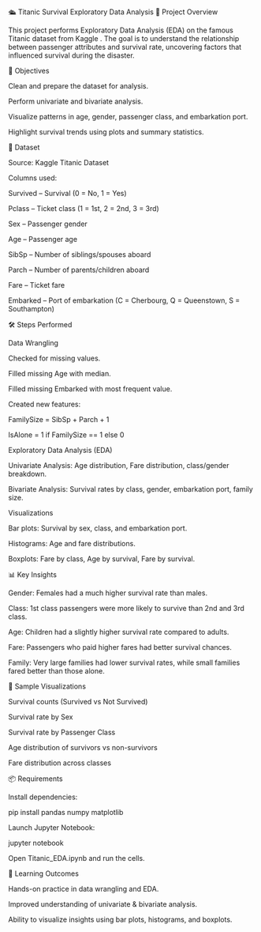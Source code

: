 🛳️ Titanic Survival Exploratory Data Analysis
📌 Project Overview

This project performs Exploratory Data Analysis (EDA) on the famous Titanic dataset from Kaggle
.
The goal is to understand the relationship between passenger attributes and survival rate, uncovering factors that influenced survival during the disaster.

🎯 Objectives

Clean and prepare the dataset for analysis.

Perform univariate and bivariate analysis.

Visualize patterns in age, gender, passenger class, and embarkation port.

Highlight survival trends using plots and summary statistics.

📂 Dataset

Source: Kaggle Titanic Dataset

Columns used:

Survived – Survival (0 = No, 1 = Yes)

Pclass – Ticket class (1 = 1st, 2 = 2nd, 3 = 3rd)

Sex – Passenger gender

Age – Passenger age

SibSp – Number of siblings/spouses aboard

Parch – Number of parents/children aboard

Fare – Ticket fare

Embarked – Port of embarkation (C = Cherbourg, Q = Queenstown, S = Southampton)

🛠️ Steps Performed

Data Wrangling

Checked for missing values.

Filled missing Age with median.

Filled missing Embarked with most frequent value.

Created new features:

FamilySize = SibSp + Parch + 1

IsAlone = 1 if FamilySize == 1 else 0

Exploratory Data Analysis (EDA)

Univariate Analysis: Age distribution, Fare distribution, class/gender breakdown.

Bivariate Analysis: Survival rates by class, gender, embarkation port, family size.

Visualizations

Bar plots: Survival by sex, class, and embarkation port.

Histograms: Age and fare distributions.

Boxplots: Fare by class, Age by survival, Fare by survival.

📊 Key Insights

Gender: Females had a much higher survival rate than males.

Class: 1st class passengers were more likely to survive than 2nd and 3rd class.

Age: Children had a slightly higher survival rate compared to adults.

Fare: Passengers who paid higher fares had better survival chances.

Family: Very large families had lower survival rates, while small families fared better than those alone.

📸 Sample Visualizations

Survival counts (Survived vs Not Survived)

Survival rate by Sex

Survival rate by Passenger Class

Age distribution of survivors vs non-survivors

Fare distribution across classes

📦 Requirements

Install dependencies:

pip install pandas numpy matplotlib





Launch Jupyter Notebook:

jupyter notebook


Open Titanic_EDA.ipynb and run the cells.

📌 Learning Outcomes

Hands-on practice in data wrangling and EDA.

Improved understanding of univariate & bivariate analysis.

Ability to visualize insights using bar plots, histograms, and boxplots.
